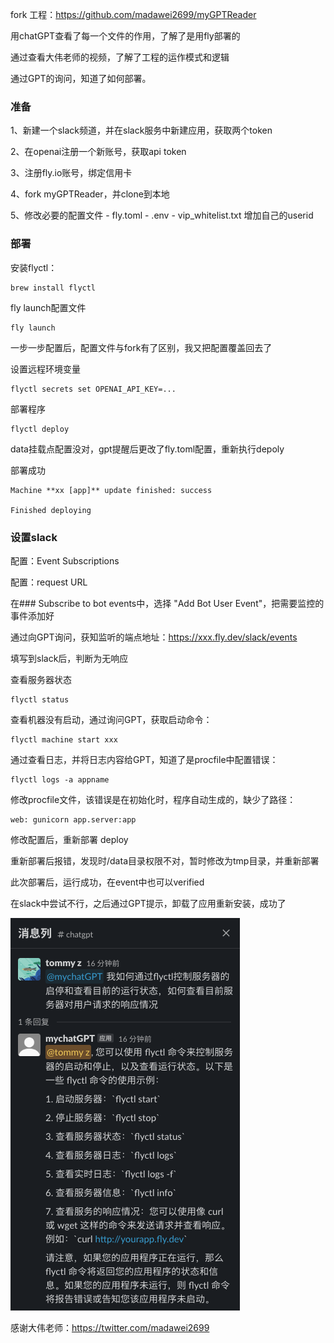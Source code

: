 
fork 工程：https://github.com/madawei2699/myGPTReader

用chatGPT查看了每一个文件的作用，了解了是用fly部署的

通过查看大伟老师的视频，了解了工程的运作模式和逻辑

通过GPT的询问，知道了如何部署。

### 准备

1、新建一个slack频道，并在slack服务中新建应用，获取两个token

2、在openai注册一个新账号，获取api token

3、注册fly.io账号，绑定信用卡

4、fork myGPTReader，并clone到本地

5、修改必要的配置文件
	- fly.toml
	- .env
	- vip_whitelist.txt 增加自己的userid

### 部署

安装flyctl：
```
brew install flyctl
```

fly launch配置文件
```
fly launch
```

一步一步配置后，配置文件与fork有了区别，我又把配置覆盖回去了

设置远程环境变量
```
flyctl secrets set OPENAI_API_KEY=...
```

部署程序
```
flyctl deploy
```

data挂载点配置没对，gpt提醒后更改了fly.toml配置，重新执行depoly

部署成功
```
Machine **xx [app]** update finished: success

Finished deploying
```


### 设置slack

配置：Event Subscriptions

配置：request URL

在### Subscribe to bot events中，选择 "Add Bot User Event"，把需要监控的事件添加好

通过向GPT询问，获知监听的端点地址：https://xxx.fly.dev/slack/events

填写到slack后，判断为无响应

查看服务器状态
```
flyctl status
```

查看机器没有启动，通过询问GPT，获取启动命令：

```
flyctl machine start xxx

```

通过查看日志，并将日志内容给GPT，知道了是procfile中配置错误：
```
flyctl logs -a appname
```


修改procfile文件，该错误是在初始化时，程序自动生成的，缺少了路径：
```
web: gunicorn app.server:app
```

修改配置后，重新部署 deploy

重新部署后报错，发现时/data目录权限不对，暂时修改为tmp目录，并重新部署

此次部署后，运行成功，在event中也可以verified

在slack中尝试不行，之后通过GPT提示，卸载了应用重新安装，成功了

![DlUVAx](https://raw.githubusercontent.com/nigdaemon/oss/master/uPic/DlUVAx.png)

感谢大伟老师：https://twitter.com/madawei2699